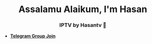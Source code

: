 <h1 align="center">Assalamu Alaikum, I'm Hasan</h1>
<h3 align="center">IPTV by Hasantv 📡</h3>





- [**Telegram Group Join**]([https://t.me/Hasantvbd](https://t.me/bdstreamhub))
